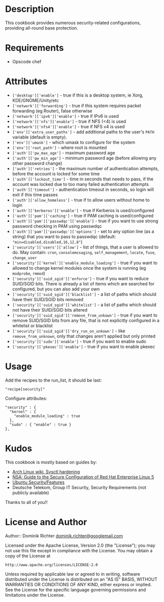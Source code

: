 Description
===========

This cookbook provides numerous security-related configurations, providing all-round base protection.

Requirements
============

* Opscode chef

Attributes
==========

* `['desktop']['enable']` - true if this is a desktop system, ie Xorg, KDE/GNOME/Unity/etc
* `['network']['forwarding']` - true if this system requires packet forwarding (eg Router), false otherwise
* `['network']['ipv6']['enable']` - true if IPv6 is used
* `['network']['nfs']['enable']` - true if NFS (<4) is used
* `['network']['nfs4']['enable']` - true if NFS v4 is used
* `['env']['extra_user_paths']` - add additional paths to the user's `PATH` variable (default is empty). 
* `['env']['umask']` - which umask to configure for the system
* `['env']['root_path']` - where root is mounted
* `['auth']['pw_max_age']` - maximum password age
* `['auth']['pw_min_age']` - minimum password age (before allowing any other password change)
* `['auth']['retries']` - the maximum number of authentication attempts, before the account is locked for some time
* `['auth']['lockout_time']` - time in seconds that needs to pass, if the account was locked due to too many failed authentication attempts
* `['auth']['timeout']` - authentication timeout in seconds, so login will exit if this time passes
* `['auth']['allow_homeless']` - true if to allow users without home to login
* `['auth']['kerberos']['enable']` - true if Kerberos is used/configured
* `['auth']['pam']['caching']` - true if PAM caching is used/configured
* `['auth']['pam']['passwdqc']['enable']` - true if you want to use strong password checking in PAM using passwdqc
* `['auth']['pam']['passwdqc']['options']` - set to any option line (as a string) that you want to pass to passwdqc (default: `"min=disabled,disabled,16,12,8"`)
* `['security']['users']['allow']` - list of things, that a user is allowed to do. May contain: `cron`, `consolemssaging`, `self_management`, `locate`, `fuse`, `change_user`
* `['security']['kernel']['enable_module_loading']` - true if you want to allowed to change kernel modules once the system is running (eg `modprobe`, `rmmod`)
* `['security']['suid_sgid']['enforce']` - true if you want to reduce SUID/SGID bits. There is already a list of items which are searched for configured, but you can also add your own
* `['security']['suid_sgid']['blacklist']` - a list of paths which should have their SUID/SGID bits removed 
* `['security']['suid_sgid']['whitelist']` - a list of paths which should not have their SUID/SGID bits altered
* `['security']['suid_sgid']['remove_from_unkown']` - true if you want to remove SUID/SGID bits from any file, that is not explicitly configured in a whitelist or blacklist
* `['security']['suid_sgid']['dry_run_on_unkown']` - like `remove_from_unknown`, only that changes aren't applied but only printed
* `['security']['sudo']['enable']` - true if you want to enable sudo
* `['security']['pkexec']['enable']` - true if you want to enable pkexec

Usage
=====

Add the recipes to the run_list, it should be last:
    
    "recipe[security]"

Configure attributes:

    "security" : {
      "kernel" : {
        "enable_module_loading" : true
      },
      "sudo" : { "enable" : true }
    },


Kudos
=====

This cookbook is mostly based on guides by:

* [Arch Linux wiki, Sysctl hardening](https://wiki.archlinux.org/index.php/Sysctl)
* [NSA: Guide to the Secure Configuration of Red Hat Enterprise Linux 5](http://www.nsa.gov/ia/_files/os/redhat/rhel5-pamphlet-i731.pdf)
* [Ubuntu Security/Features](https://wiki.ubuntu.com/Security/Features)
* Deutsche Telekom, Group IT Security, Security Requirements (not publicly available)

Thanks to all of you!!



License and Author
==================
Author:: Dominik Richter <dominik.richter@googlemail.com>

Licensed under the Apache License, Version 2.0 (the "License");
you may not use this file except in compliance with the License.
You may obtain a copy of the License at

    http://www.apache.org/licenses/LICENSE-2.0

Unless required by applicable law or agreed to in writing, software
distributed under the License is distributed on an "AS IS" BASIS,
WITHOUT WARRANTIES OR CONDITIONS OF ANY KIND, either express or implied.
See the License for the specific language governing permissions and
limitations under the License.
